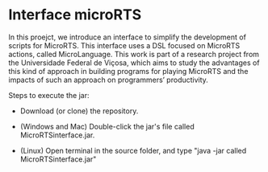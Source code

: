 # Interface microRTS
In this proejct, we introduce an interface to simplify the development of scripts for MicroRTS.
This interface uses a DSL focused on MicroRTS actions, called MicroLanguage.
This work is part of a research project from the Universidade Federal de Viçosa, which aims to study the advantages of this kind of approach in building programs for playing MicroRTS and the impacts of such an approach on programmers’ productivity.

Steps to execute the jar:
*  Download (or clone) the repository.

* (Windows and Mac) Double-click the jar's file called MicroRTSinterface.jar.

* (Linux) Open terminal in the source folder, and type "java -jar called MicroRTSinterface.jar"
